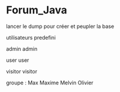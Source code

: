 # Forum_Java

lancer le dump pour créer et peupler la base

utilisateurs predefini

admin admin

user user

visitor visitor






groupe : Max Maxime Melvin Olivier
